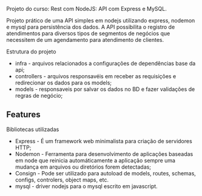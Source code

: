 Projeto do curso: Rest com NodeJS: API com Express e MySQL.

Projeto prático de uma API simples em nodejs utilizando express, nodemon e mysql para persistência dos dados. A API possibilita o registro de atendimentos para diversos tipos de segmentos de negócios que necessitem de um
agendamento para atendimento de clientes.

Estrutura do projeto

- infra - arquivos relacionados a configurações de dependências base da api;
- controllers - arquivos responsavéis em receber as requisições e redirecionar os dados
para os models;
- models - responsaveis por salvar os dados no BD e fazer validações de regras de negócio;

Features
-


Bibliotecas utilizadas

- Express - É um framework web minimalista para criação de servidores HTTP;
- Nodemon - Ferramenta para desenvolvimento de aplicações baseadas em node que reinicia automáticamente a aplicação sempre uma mudança em arquivos ou diretórios forem detectadas;
- Consign - Pode ser utilizado para autoload de models, routes, schemas, configs, controlers, object maps, etc.
- mysql - driver nodejs para o mysql escrito em javascript.
